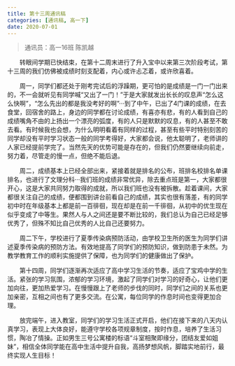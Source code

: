 ```yaml
---
title: 第十三周通讯稿
categories: [通讯稿, 高一下]
date: 2020-07-01
---
```


> 通讯员：高一16班 陈凯越

　　转眼间学期已快结束，在第十二周末进行了升入宝中以来第三次阶段考试，第十三周的我们仿佛被成绩时刻支配着，内心或许忐忑着，或许欣喜着。

　　周一，同学们都还处于刚考完试后的浮躁期，更可怕的是成绩是一门一门出来的，不一会就听见有同学喊“又出了一门！”于是大家就发出长长的叹息声“怎么这么快啊”，“怎么先出的都是我没考好的啊”···到了中午，已出了4门课的成绩，在去食堂，回宿舍的路上，身边的同学都在讨论成绩，有喜亦有悲，有的人看到自己的成绩嘴角不由的上扬出一个漂亮的弧度，有的人只是默默的叹息，有的人甚至不敢去看。有时候我也会想，为什么明明看着有同样的过程，甚至有些平时特别刻苦的同学却没有平时学习状态一般的同学考得好，大家都会说，他太聪明了，老师讲的人家已经提前学完了。当然先天的优势可能是存在的，但我们仍然要继续向前走，努力着，尽管走的慢一点，但绝不能后退。

　　周二，成绩基本上已经全部出来，紧接着就是排名的公布，班排名校排名单课排名，也进行了文理分科···我们班的成绩非常优异，除去重点班是第一，大家都很开心，这是大家共同努力取得的成就，所以我们班也没有被拆散。趁着课间，大家都很关注自己的成绩，便都围到讲台前看自己的成绩，其实也很有落差，有的同学初中时在年级基本上都是前一百徘徊，现在却是在前一千徘徊，从初中的优生现在似乎变成了中等生。果然人与人之间还是要不断比较的，我们总认为自己已经足够优秀了，但殊不知比自己优秀的人比自己还要努力。

　　周二下午，学校进行了夏季传染病预防活动，由学校卫生所的医生为同学们讲述夏季传染病的预防方法。有效地提高了​同学们的预防知识，做到防患于未然。为教学教育工作的顺利实施提供了保障，也为同学们的健康做出了保护。

　　第十四周，同学们逐渐再次适应了高中学习生活的节奏，适应了宝鸡中学的生活。紧张的学习氛围，浓郁的学习环境，激起了同学们对学习的好奇心，让他们更加向往，更加热爱学习。在慢慢跟上了老师的步伐的同时，同学们之间的关系也更加亲密，互相之间也有了更多交流。在公寓，每位同学的作息时间也变得更加合理。

　　放完端午，进入教室，同学们的学习生活正式开启，他们在接下来的八天内认真学习，表现上大体良好，能遵守学校各项规章制度，按时作息，培养了生活习惯，陶冶了情操。正如男生三号公寓楼的标语“斗室相聚即缘分，团结友爱如姐妹”，相信全体同学能在高中生活中提升自我，高扬梦想风帆，脚踏实地前行，最终实现人生目标！
